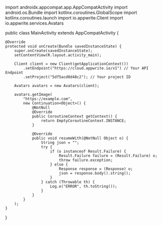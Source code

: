 import androidx.appcompat.app.AppCompatActivity
import android.os.Bundle
import kotlinx.coroutines.GlobalScope
import kotlinx.coroutines.launch
import io.appwrite.Client
import io.appwrite.services.Avatars

public class MainActivity extends AppCompatActivity {

    @Override
    protected void onCreate(Bundle savedInstanceState) {
        super.onCreate(savedInstanceState);
        setContentView(R.layout.activity_main);

        Client client = new Client(getApplicationContext())
            .setEndpoint("https://cloud.appwrite.io/v1") // Your API Endpoint
            .setProject("5df5acd0d48c2"); // Your project ID

        Avatars avatars = new Avatars(client);

        avatars.getImage(
            "https://example.com", 
            new Continuation<Object>() {
                @NotNull
                @Override
                public CoroutineContext getContext() {
                    return EmptyCoroutineContext.INSTANCE;
                }

                @Override
                public void resumeWith(@NotNull Object o) {
                    String json = "";
                    try {
                        if (o instanceof Result.Failure) {
                            Result.Failure failure = (Result.Failure) o;
                            throw failure.exception;
                        } else {
                            Response response = (Response) o;
                            json = response.body().string();
                        }                    
                    } catch (Throwable th) {
                        Log.e("ERROR", th.toString());
                    }
                }
            }
        );
    }
}